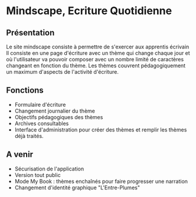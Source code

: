 # Mindscape, Ecriture Quotidienne

## Présentation

Le site mindscape consiste à permettre de s'exercer aux apprentis écrivain
Il consiste en une page d'écriture avec un thème qui change chaque jour et où l'utilisateur va pouvoir composer avec un nombre limité de caractères changeant en fonction du thème.
Les thèmes couvrent pédagogiquement un maximum d'aspects de l'activité d'écriture.

## Fonctions

- Formulaire d'écriture
- Changement journalier du thème
- Objectifs pédagogiques des thèmes
- Archives consultables
- Interface d'administration pour créer des thèmes et remplir les thèmes déjà traités.

## A venir

- Sécurisation de l'application
- Version tout public
- Mode My Book : thèmes enchaînés pour faire progresser une narration
- Changement d'identité graphique "L'Entre-Plumes"
